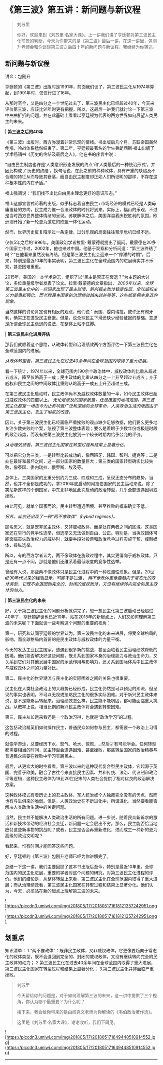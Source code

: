 # 《第三波》第五讲：新问题与新议程

> 刘苏里
> 
> 你好，欢迎来到《刘苏里·名家大课》。上一讲我们讲了亨廷顿对第三波民主化前景的判断，今天为你带来的是《第三波》最后一讲，在这一讲里，包刚升老师会和你谈谈第三波之后四十年的新问题与新议程。我继续为你转述。

## 新问题与新议程

讲义：包刚升

亨廷顿的《第三波》出版时是1991年，前面我们谈了，第三波民主化从1974年算起，到1991年时，仅仅行进了16年。

从那时至今，又是四分之一个世纪过去了，第三波民主化已经超过40年，今天来评价第三波，应该比91年时更有把握，所以，这最后一讲我们就讨论一下第三波中曲曲折折的问题，并在此基础上看看以亨廷顿为代表的西方世界如何展望人类民主的未来。

 **| 第三波之后的40年**

《第三波》出版时，西方弥漫着非常乐观的情绪。书出版后几个月，苏联帝国轰然倒塌，冷战体系猛然结束了。第二年，亨廷顿最著名的学生弗朗西斯·福山出版了学术畅销书《历史的终结及最后之人》，他在书的序言中说：

“自由民主制度也许是‘人类意识形态发展的终点’和‘人类最后的一种统治形式’，并因此构成了‘历史的终结’。换句话说，在此之前的种种政体，具有严重的缺陷及不合理的特征从而导致其衰落，而自由民主制度却正如人们所证明的那样，不存在这种根本性的内在矛盾。”

福山强调说：“我们找不出比自由民主理念更好的意识形态。”

福山这部宣言式论著的出版，似乎标志着自由民主+市场经济的模式已经是人类毋庸置疑的方向，民主成为惟一合法政体的时代将到来。实际上，福山的乐观，不过是当时西方世界整体情绪的呈现。苏联解体之后，美国洋溢着庆祝胜利的氛围，欧洲则开始了新一轮更为激进的欧盟一体化运动。

然而，世界历史反复昭示过一条定律，过分乐观的局面往往预示危机已经不远。

仅仅5年之后的1996年，美国政治学者拉里· 戴蒙德就提出了疑问。戴蒙德在20多个国家工作过，2002年，他也来过中国。他基于观察和分析问道：“第三波终结了吗？”在他看来虽然没有终结，但是第三波民主化会迎来一个“停滞的时期”。后来，特别是最近10年的事实表明，第三波民主化在全球范围内的进展确实并不乐观，甚至困难重重。

2015年，美国的一本学术杂志，组织了以“民主是否正在衰退？”为主题的大讨论，多位重量级学者发表了论文。拉里·戴蒙德的文章指出， *2006年以来，全球第三波民主化中的一些国家出现了民主崩溃、新兴民主政体稳定性弱、全球威权主义力量重新强化，而老牌民主国家的治理绩效越来越差等等，这些都是民主衰退的现象。*

当然这样的讨论肯定也有相反的观点，他们说：泰国、委内瑞拉，或许还有匈牙利，确实正在遭受民主衰退。但是，说全球民主下滑还缺少经验证据的基础。意思是所谓全球民主衰退的说法，在整体上站不住脚。

 **| 第三波民主化进展评估**

那我们就顺着这个思路，从政体转型和治理绩效两个方面评估一下第三波民主化在全球范围内的进展。

 *从政体转型看，第三波民主化在过去40余年间在全球范围内取得了重大进展。*

看一下统计，1974年以来，全球范围内190余个政治体中，威权政体的比重从超过五成五，降至仅略高于一成；民主政体的比重从四分之一上升至超过五成五；介于威权和民主之间的中间政体比重则从略高于一成五上升至超过三成。

在第三波民主化启动时，民主政体尚不及威权政体数量的一半，如今民主政体已超过威权政体的四倍以上。 *无论是波及的国家数量，还是覆盖的地域范围，第三波民主化都是一场迄今为止影响最广泛和深远的全球革命，人类政治生活的版图由于第三波民主化，发生了彻底的改变。*

因此，关于第三波民主化已经面临严重挫败的观点缺少足够依据，他们要么更多地关注少数失败的个案，忽视了第三波整体表现；要么是着眼于少数年份或极短时段的政治趋势，而没有把第三波民主化放到一个较长时期内给予公允的评价。

 *从治理效绩看，第三波民主化国家在转型过程和结果上显著分化。*

可以把它分为三类，一是转型比较成功的，像西班牙、韩国、智利、捷克等；二是处在最好和最坏之间，这一部分国家的数量巨大；第三类的国家转型确实比较失败，像泰国、委内瑞拉、俄罗斯、埃及等。

总体上，三类国家的比重分别约为三成、四成和三成，呈现正态分布的趋势。当然，也并不全都是成功的，拿2010年底启动的阿拉伯国家的民主运动来说，除了突尼斯这样的个别国家，中东北非地区此次启动的政治转型，几乎全部遭遇困境或挫败。

由此可见，就单个国家而论，民主转型遭遇困境、甚至挫败的概率确实不低。

 *另外，此前还出现了一种“两不像政体”（hybrid regimes）。*

顾名思义，就是既非民主政体，又非威权政体，而是处在两者之间的区域。这类国家还在举行的竞争性选举，但选举又无法做到自由、公正。特别是，当执政团体可能面临丧失政治权力的威胁时，就耍手段对投票和政治竞争过程实施干预，控制媒体，操纵选举。

所以，有的西方学者认为，两不像政体在施政过程中，其实更偏向于威权政体，只是还有一点不同，那就是他们还维系着最低限度的竞争性选举。

曾经有人说，那些两不像政体只是民主化过程中的一种过渡性现象。但是，20世纪90年代以来的经验显示，可能不是过渡， *两不像政体更像要趋向于常态化的政体类型，它既不会退回到完全的、封闭的威权政体，又没有继续转向完全的民主政体的动力。*

 **| 第三波民主化的未来**

好，关于第三波民主化的问题分析就讲完了。想一想民主化第三波启动已经超过40年了，亨廷顿辞世也已近10年，站在2018年的新起点上，人们又如何理解第三波的未来呢？下面就谈一些考察这个问题的重要的视角：

第一，研究和认同亨廷顿的学界认为，第三波民主化的未来进展，将受全球格局的影响。而全球格局内首要的是民主政体与威权政体的力量平衡。

今天的发达工业民主国家，遭遇到很多新的挑战，甚至面临着民主治理绩效降低的困境。他们能否解决好这些问题，既关系到国家本身的治理能力与政治生命力，又关系到它们对其他发展中国家的示范作用与影响力，还关系到国际体系中民主政体与威权政体之间的力量对比。

第二，民主化的世界潮流与民主化的实际困难之间的关系也很重要。

民主化在人类社会政治上的大趋势已经形成，民主化仍然是可以预见的潮流，但呈现的事实也表明，不可以无视或忽略民主化的很多实际困难。对于新兴民主政体来说，是不是能够运转起来，治理绩效怎么样，民主能不能巩固，都可能面临重大挑战。从概率上说，相当比例的新兴民主政体将会遇到转型困难。

第三，民主从长远来看还是一个政治习得，也就是“政治学习”的过程。

这包括政治精英们如何操作民主，普通民众如何参与民主，都需要一个政治上习得的过程。

就像学游泳，总要经历下水、憋气、呛水、惊慌……然后才有可能学会。任何转型都需要相当的时间，民主转型会遭遇困难、甚至挫败，那些转型国家的政治精英与普通民众需要在挫败中学习实践民主。

最后，从更宏大的时空看看，第三波以来的这种现代复合型民主政体，它起源于英国、完善于欧美，融合了古往今来直接民主因素、共和传统、法治、代议制和政治平等逻辑，这种民主政体为19到20世纪末的人类社会提供了相对优良的政治解决方案。

这种政体模式有着历史上的君主政体、军人统治或个人独裁完全没有的优点，然而也有与生俱来的脆弱。但是，人类政治史在不断进化中，所谓进化，当然要看能否解决人类政治生活中的关键问题。

当然，民主并不能解决人类政治生活的所有问题。进一步说，随着民众新诉求的激活和新技术带动的经济社会变迁，新问题一定会层出不穷。那么，民主能否恰当地应付这些新事物的挑战呢？或者，民主是否会再重新进化，进而成生一种新的更为高级的政治文明呢？

看起来，惟有时间才能回答这些问题。

好，亨廷顿的《第三波》包刚升老师已经为你讲解完了。

总结一下这一讲，我们主要回顾了这本书出版后至今，特别是最近10年里，全球范围内的民主化进展，重要的学者对这个问题的研究，对第三波民主化进程的评价。他们的结论是，从整体转型上来看，第三波民主化在全球范围内取得了重大进展；而从治理绩效看，第三波民主化国家在转型过程和结果上显著分化。他们认为，今天，必须站在新的起点上理解第三波的未来。

![https://piccdn3.umiwi.com/img/201805/17/201805171618121357242951.png](https://piccdn3.umiwi.com/img/201805/17/201805171618121357242951.png)

## 划重点

知识清单：
1.“两不像政体”：既非民主政体，又非威权政体，它更像要趋向于常态化的政体类型，既不会退回到完全的、封闭的威权政体，又没有继续转向完全的民主政体的动力；
2.第三波民主化在过去40余年间在全球范围内取得了重大进展，第三波民主化国家在转型过程和结果上显著分化；
3.第三波民主化并非面临严重挫败。

> 刘苏里
> 
> 今天留给你的问题是，对于如何理解第三波的未来，这一讲中提供了三个视角，你认为哪个最重要？为什么呢？
> 
> 接下来，我会给你带来的是由阎克文老师为你解读的《韦伯政治著作选》。
> 
> 这里是《刘苏里·名家大课》，谢谢收听，我们下周见。

![https://piccdn3.umiwi.com/img/201805/17/201805171649448510914552.jpg](https://piccdn3.umiwi.com/img/201805/17/201805171649448510914552.jpg)

---
